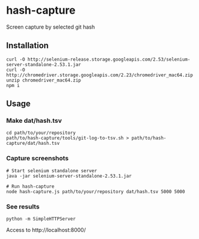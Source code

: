 # hash-capture
Screen capture by selected git hash

## Installation

```
curl -O http://selenium-release.storage.googleapis.com/2.53/selenium-server-standalone-2.53.1.jar
curl -O http://chromedriver.storage.googleapis.com/2.23/chromedriver_mac64.zip
unzip chromedriver_mac64.zip
npm i
```

## Usage

### Make dat/hash.tsv

```
cd path/to/your/repository
path/to/hash-capture/tools/git-log-to-tsv.sh > path/to/hash-capture/dat/hash.tsv
```

### Capture screenshots

```
# Start selenium standalone server
java -jar selenium-server-standalone-2.53.1.jar

# Run hash-capture
node hash-capture.js path/to/your/repository dat/hash.tsv 5000 5000
```

### See results

```
python -m SimpleHTTPServer
```

Access to http://localhost:8000/
